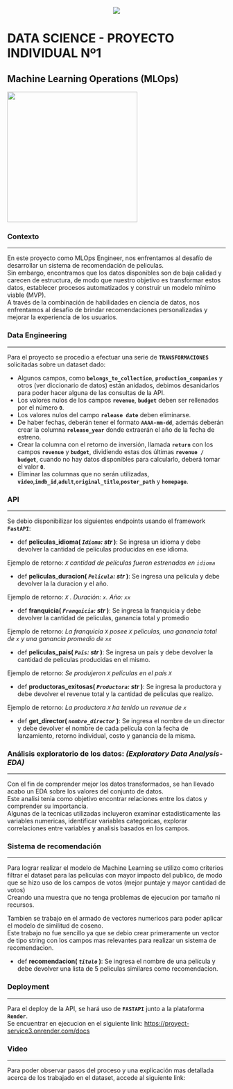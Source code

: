 <p align=center><img src=https://d31uz8lwfmyn8g.cloudfront.net/Assets/logo-henry-white-lg.png><p>

# DATA SCIENCE - PROYECTO INDIVIDUAL Nº1 

## Machine Learning Operations (MLOps)

<img src="https://user-images.githubusercontent.com/67664604/217914153-1eb00e25-ac08-4dfa-aaf8-53c09038f082.png"  height=300>

### Contexto
---
En este proyecto como MLOps Engineer, nos enfrentamos al desafío de desarrollar un sistema de recomendación de peliculas.<br>
Sin embargo, encontramos que los datos disponibles son de baja calidad y carecen de estructura, de modo que nuestro objetivo es transformar estos datos, establecer procesos automatizados y construir un modelo mínimo viable (MVP).<br>
A través de la combinación de habilidades en ciencia de datos, nos enfrentamos al desafío de brindar recomendaciones personalizadas y mejorar la experiencia de los usuarios.

### Data Engineering
---
Para el proyecto se procedio a efectuar una serie de **`TRANSFORMACIONES`** solicitadas sobre un dataset dado:

- Algunos campos, como **`belongs_to_collection`**, **`production_companies`** y otros (ver diccionario de datos) están anidados, debimos desanidarlos para poder hacer alguna de las consultas de la API.
- Los valores nulos de los campos **`revenue`**, **`budget`** deben ser rellenados por el número **`0`**.
- Los valores nulos del campo **`release date`** deben eliminarse.
- De haber fechas, deberán tener el formato **`AAAA-mm-dd`**, además deberán crear la columna **`release_year`** donde extraerán el año de la fecha de estreno.
- Crear la columna con el retorno de inversión, llamada **`return`** con los campos **`revenue`** y **`budget`**, dividiendo estas dos últimas **`revenue / budget`**, cuando no hay datos disponibles para calcularlo, deberá tomar el valor **`0`**.
- Eliminar las columnas que no serán utilizadas, **`video`**,**`imdb_id`**,**`adult`**,**`original_title`**,**`poster_path`** y **`homepage`**.

### API
---
Se debio disponibilizar los siguientes endpoints usando el framework **`FastAPI`**:

- def **peliculas_idioma( *`Idioma`: str* )**:
Se ingresa un idioma y debe devolver la cantidad de películas producidas en ese idioma.

Ejemplo de retorno: *`X` cantidad de películas fueron estrenadas en `idioma`*
         
- def **peliculas_duracion( *`Pelicula`: str* )**:
Se ingresa una pelicula y debe devolver la la duracion y el año.

Ejemplo de retorno: *`X` . Duración: `x`. Año: `xx`*

- def **franquicia( *`Franquicia`: str* )**:
Se ingresa la franquicia y debe devolver la cantidad de peliculas, ganancia total y promedio

Ejemplo de retorno: *La franquicia `X` posee `X` peliculas, una ganancia total de `x` y una ganancia promedio de `xx`*

- def **peliculas_pais( *`Pais`: str* )**:
Se ingresa un país y debe devolver la cantidad de peliculas producidas en el mismo.

Ejemplo de retorno: *Se produjeron `X` películas en el país `X`*

- def **productoras_exitosas( *`Productora`: str* )**:
Se ingresa la productora y debe devolver el revenue total y la cantidad de peliculas que realizo. 

Ejemplo de retorno: *La productora `X` ha tenido un revenue de `x`*

- def **get_director( *`nombre_director`* )**:
Se ingresa el nombre de un director y debe devolver el nombre de cada película con la fecha de lanzamiento, retorno individual, costo y ganancia de la misma.


### Análisis exploratorio de los datos: _(Exploratory Data Analysis-EDA)_
---
Con el fin de comprender mejor los datos transformados, se han llevado acabo un EDA sobre los valores del conjunto de datos.<br>
Este analisi tenia como objetivo encontrar relaciones entre los datos y comprender su importancia.<br>
Algunas de la tecnicas utilizadas incluyeron examinar estadisticamente las variables numericas, identificar variables categoricas, explorar correlaciones entre variables y analisis basados en los campos.

### Sistema de recomendación
--- 
Para lograr realizar el modelo de Machine Learning se utilizo como criterios filtrar el dataset para las peliculas con mayor impacto del publico, de modo que se hizo uso de los campos de votos (mejor puntaje y mayor cantidad de votos)<br>
Creando una muestra que no tenga problemas de ejecucion por tamaño ni recursos.

Tambien se trabajo en el armado de vectores numericos para poder aplicar el modelo de similitud de coseno.<br>
Este trabajo no fue sencillo ya que se debio crear primeramente un vector de tipo string con los campos mas relevantes para realizar un sistema de recomendacion.

- def **recomendacion( *`titulo`* )**:
Se ingresa el nombre de una película y debe devolver una lista de 5 peliculas similares como recomendacion.

### Deployment
---
Para el deploy de la API, se hará uso de **`FASTAPI`** junto a la plataforma **`Render`**.<br>
Se encuentrar en ejecucion en el siguiente link: https://proyect-service3.onrender.com/docs

### Video
---
Para poder observar pasos del proceso y una explicación mas detallada acerca de los trabajado en el dataset, accede al siguiente link:

